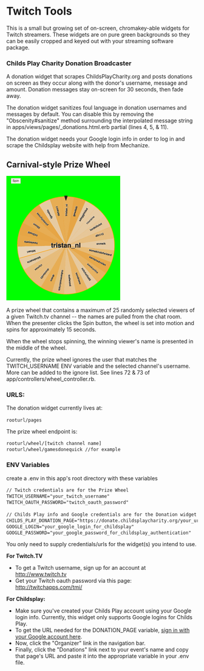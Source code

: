 # Twitch Tools #
This is a small but growing set of on-screen, chromakey-able widgets for Twitch streamers. These widgets are on pure green backgrounds so they can be easily cropped and keyed out with your streaming software package.

### Childs Play Charity Donation Broadcaster ##
A donation widget that scrapes ChildsPlayCharity.org and posts donations on screen as they occur along with the donor's username, message and amount. Donation messages stay on-screen for 30 seconds, then fade away.

The donation widget sanitizes foul language in donation usernames and messages by default. You can disable this by removing the "Obscenity#sanitize" method surrounding the interpolated message string in apps/views/pages/_donations.html.erb partial (lines 4, 5, & 11).

The donation widget needs your Google login info in order to log in and scrape the Childsplay website with help from Mechanize.

## Carnival-style Prize Wheel ##

![Image of Prize Wheel](https://raw.githubusercontent.com/plasticbugs/twitch-tools/master/app/assets/images/wheel_example.png)

A prize wheel that contains a maximum of 25 randomly selected viewers of a given Twitch.tv channel -- the names are pulled from the chat room. When the presenter clicks the Spin button, the wheel is set into motion and spins for approximately 15 seconds.

When the wheel stops spinning, the winning viewer's name is presented in the middle of the wheel.

Currently, the prize wheel ignores the user that matches the TWITCH_USERNAME ENV variable and the selected channel's username. More can be added to the ignore list. See lines 72 & 73 of app/controllers/wheel_controller.rb.

### URLS: ##
The donation widget currently lives at:

`
rooturl/pages
`

The prize wheel endpoint is:

```
rooturl/wheel/[twitch channel name]
rooturl/wheel/gamesdonequick //for example
```

### ENV Variables ###
create a .env in this app's root directory with these variables

```
// Twitch credentials are for the Prize Wheel
TWITCH_USERNAME="your_twitch_username"
TWITCH_OAUTH_PASSWORD="twitch_oauth_password"

// Childs Play info and Google credentials are for the Donation widget
CHILDS_PLAY_DONATION_PAGE="https://donate.childsplaycharity.org/your_url_here"
GOOGLE_LOGIN="your_google_login_for_childsplay"
GOOGLE_PASSWORD="your_google_password_for_childsplay_authentication"
```
You only need to supply credentials/urls for the widget(s) you intend to use.

**For Twitch.TV**
* To get a Twitch username, sign up for an account at http://www.twitch.tv
* Get your Twitch oauth password via this page: http://twitchapps.com/tmi/

**For Childsplay:**
* Make sure you've created your Childs Play account using your Google login info. Currently, this widget only supports Google logins for Childs Play.
* To get the URL needed for the DONATION_PAGE variable, [sign in with your Google account here](https://sso.childsplaycharity.org/user/login).
* Now, click the "Organizer" link in the navigation bar.
* Finally, click the "Donations" link next to your event's name and copy that page's URL and paste it into the appropriate variable in your .env file.